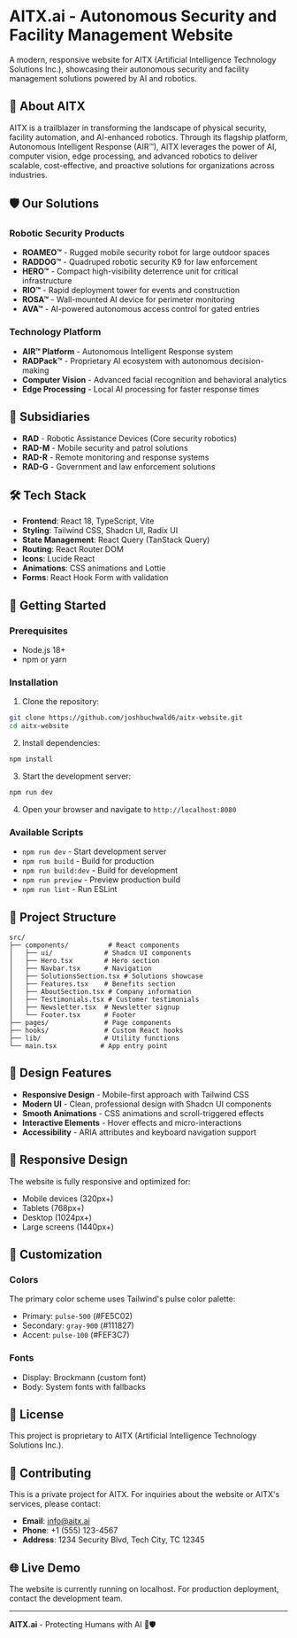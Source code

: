 # AITX.ai - Autonomous Security and Facility Management Website

A modern, responsive website for AITX (Artificial Intelligence Technology Solutions Inc.), showcasing their autonomous security and facility management solutions powered by AI and robotics.

## 🚀 About AITX

AITX is a trailblazer in transforming the landscape of physical security, facility automation, and AI-enhanced robotics. Through its flagship platform, Autonomous Intelligent Response (AIR™), AITX leverages the power of AI, computer vision, edge processing, and advanced robotics to deliver scalable, cost-effective, and proactive solutions for organizations across industries.

## 🛡️ Our Solutions

### Robotic Security Products
- **ROAMEO™** - Rugged mobile security robot for large outdoor spaces
- **RADDOG™** - Quadruped robotic security K9 for law enforcement
- **HERO™** - Compact high-visibility deterrence unit for critical infrastructure
- **RIO™** - Rapid deployment tower for events and construction
- **ROSA™** - Wall-mounted AI device for perimeter monitoring
- **AVA™** - AI-powered autonomous access control for gated entries

### Technology Platform
- **AIR™ Platform** - Autonomous Intelligent Response system
- **RADPack™** - Proprietary AI ecosystem with autonomous decision-making
- **Computer Vision** - Advanced facial recognition and behavioral analytics
- **Edge Processing** - Local AI processing for faster response times

## 🏢 Subsidiaries

- **RAD** - Robotic Assistance Devices (Core security robotics)
- **RAD-M** - Mobile security and patrol solutions
- **RAD-R** - Remote monitoring and response systems
- **RAD-G** - Government and law enforcement solutions

## 🛠️ Tech Stack

- **Frontend**: React 18, TypeScript, Vite
- **Styling**: Tailwind CSS, Shadcn UI, Radix UI
- **State Management**: React Query (TanStack Query)
- **Routing**: React Router DOM
- **Icons**: Lucide React
- **Animations**: CSS animations and Lottie
- **Forms**: React Hook Form with validation

## 🚀 Getting Started

### Prerequisites
- Node.js 18+ 
- npm or yarn

### Installation

1. Clone the repository:
```bash
git clone https://github.com/joshbuchwald6/aitx-website.git
cd aitx-website
```

2. Install dependencies:
```bash
npm install
```

3. Start the development server:
```bash
npm run dev
```

4. Open your browser and navigate to `http://localhost:8080`

### Available Scripts

- `npm run dev` - Start development server
- `npm run build` - Build for production
- `npm run build:dev` - Build for development
- `npm run preview` - Preview production build
- `npm run lint` - Run ESLint

## 📁 Project Structure

```
src/
├── components/          # React components
│   ├── ui/             # Shadcn UI components
│   ├── Hero.tsx        # Hero section
│   ├── Navbar.tsx      # Navigation
│   ├── SolutionsSection.tsx # Solutions showcase
│   ├── Features.tsx    # Benefits section
│   ├── AboutSection.tsx # Company information
│   ├── Testimonials.tsx # Customer testimonials
│   ├── Newsletter.tsx  # Newsletter signup
│   └── Footer.tsx      # Footer
├── pages/              # Page components
├── hooks/              # Custom React hooks
├── lib/                # Utility functions
└── main.tsx           # App entry point
```

## 🎨 Design Features

- **Responsive Design** - Mobile-first approach with Tailwind CSS
- **Modern UI** - Clean, professional design with Shadcn UI components
- **Smooth Animations** - CSS animations and scroll-triggered effects
- **Interactive Elements** - Hover effects and micro-interactions
- **Accessibility** - ARIA attributes and keyboard navigation support

## 📱 Responsive Design

The website is fully responsive and optimized for:
- Mobile devices (320px+)
- Tablets (768px+)
- Desktop (1024px+)
- Large screens (1440px+)

## 🔧 Customization

### Colors
The primary color scheme uses Tailwind's pulse color palette:
- Primary: `pulse-500` (#FE5C02)
- Secondary: `gray-900` (#111827)
- Accent: `pulse-100` (#FEF3C7)

### Fonts
- Display: Brockmann (custom font)
- Body: System fonts with fallbacks

## 📄 License

This project is proprietary to AITX (Artificial Intelligence Technology Solutions Inc.).

## 🤝 Contributing

This is a private project for AITX. For inquiries about the website or AITX's services, please contact:

- **Email**: info@aitx.ai
- **Phone**: +1 (555) 123-4567
- **Address**: 1234 Security Blvd, Tech City, TC 12345

## 🌐 Live Demo

The website is currently running on localhost. For production deployment, contact the development team.

---

**AITX.ai** - Protecting Humans with AI 🤖🛡️
